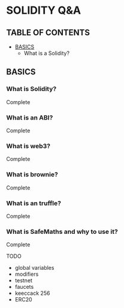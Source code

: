 # SOLIDITY Q&A

## TABLE OF CONTENTS

- [BASICS](#basics)
  - What is a Solidity?

<a name="basics"/>

## BASICS

### What is Solidity?

Complete

### What is an ABI?

Complete

### What is web3?

Complete

### What is brownie?

Complete

### What is an truffle?

Complete

### What is SafeMaths and why to use it?

Complete

TODO

- global variables
- modifiers
- testnet
- faucets
- keeccack 256
- ERC20
